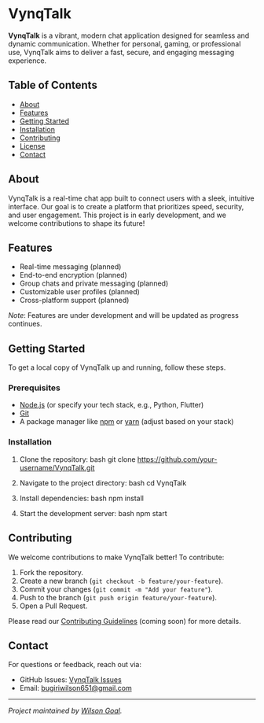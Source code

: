 # VynqTalk

**VynqTalk** is a vibrant, modern chat application designed for seamless and dynamic communication. Whether for personal, gaming, or professional use, VynqTalk aims to deliver a fast, secure, and engaging messaging experience.

## Table of Contents
- [About](#about)
- [Features](#features)
- [Getting Started](#getting-started)
- [Installation](#installation)
- [Contributing](#contributing)
- [License](#license)
- [Contact](#contact)

## About
VynqTalk is a real-time chat app built to connect users with a sleek, intuitive interface. Our goal is to create a platform that prioritizes speed, security, and user engagement. This project is in early development, and we welcome contributions to shape its future!

## Features
- Real-time messaging (planned)
- End-to-end encryption (planned)
- Group chats and private messaging (planned)
- Customizable user profiles (planned)
- Cross-platform support (planned)

*Note*: Features are under development and will be updated as progress continues.

## Getting Started
To get a local copy of VynqTalk up and running, follow these steps.

### Prerequisites
- [Node.js](https://nodejs.org/) (or specify your tech stack, e.g., Python, Flutter)
- [Git](https://git-scm.com/)
- A package manager like [npm](https://www.npmjs.com/) or [yarn](https://yarnpkg.com/) (adjust based on your stack)

### Installation
1. Clone the repository:
   bash
   git clone https://github.com/your-username/VynqTalk.git
   
2. Navigate to the project directory:
   bash
   cd VynqTalk
   
3. Install dependencies:
   bash
   npm install
   

4. Start the development server:
   bash
   npm start
   
   

## Contributing
We welcome contributions to make VynqTalk better! To contribute:
1. Fork the repository.
2. Create a new branch (`git checkout -b feature/your-feature`).
3. Commit your changes (`git commit -m "Add your feature"`).
4. Push to the branch (`git push origin feature/your-feature`).
5. Open a Pull Request.

Please read our [Contributing Guidelines](CONTRIBUTING.md) (coming soon) for more details.


## Contact
For questions or feedback, reach out via:
- GitHub Issues: [VynqTalk Issues](https://github.com/goal651/VynqTalk/issues)
- Email: bugiriwilson651@gmail.com 

---
*Project maintained by [Wilson Goal](https://github.com/goal651).*
```
